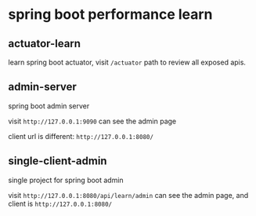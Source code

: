 # spring boot performance learn

## actuator-learn
learn spring boot actuator, visit `/actuator` path to review all exposed apis.

## admin-server
spring boot admin server

visit `http://127.0.0.1:9090` can see the admin page

client url is different: `http://127.0.0.1:8080/`

## single-client-admin
single project for spring boot admin 

visit `http://127.0.0.1:8080/api/learn/admin` can see the admin page, and client is `http://127.0.0.1:8080/` 

